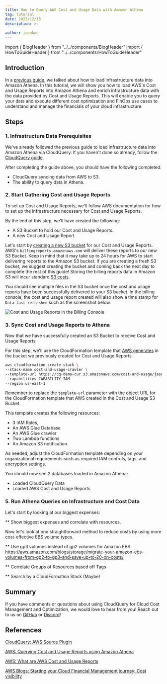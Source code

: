 ```yaml
---
title: How to Query AWS Cost and Usage Data with Amazon Athena
tag: tutorial
date: 2022/12/15
description: >-
  
author: jsonkao
---
```

import { BlogHeader } from "../../components/BlogHeader"
import { HowToGuideHeader } from "../../components/HowToGuideHeader"

<HowToGuideHeader/>

## Introduction

In a [previous guide](www.cloudquery.io/how-to-guides/how-to-load-infrastructure-data-into-athena), we talked about how to load infrastructure data into Amazon Athena.  In this tutorial, we will show you how to load AWS's Cost and Usage Reports into Amazon Athena and enrich infrastructure data with the data provided by Cost and Usage Reports.  This will enable you to query your data and execute different cost optimization and FinOps use cases to understand and manage the financials of your cloud infrastructure.

## Steps

### 1. Infrastructure Data Prerequisites

We've already followed the previous guide to load infrastructure data into Amazon Athena via CloudQuery.  If you haven't done so already, follow the [CloudQuery guide](www.cloudquery.io/how-to-guides/how-to-load-infrastructure-data-into-athena).  

After completing the guide above, you should have the following completed:

* CloudQuery syncing data from AWS to S3.
* The ability to query data in Athena.

### 2. Start Gathering Cost and Usage Reports

To set up Cost and Usage Reports, we'll follow AWS documentation for how to set up the infrastructure necessary for Cost and Usage Reports.

By the end of this step, we'll have created the following:
* A S3 Bucket to hold our Cost and Usage Reports.
* A new Cost and Usage Report.

Let's start by [creating a new S3 bucket](https://docs.aws.amazon.com/cur/latest/userguide/cur-s3.html) for our Cost and Usage Reports.  AWS's `billingreports.amazonaws.com` will deliver these reports to our new S3 Bucket.  Keep in mind that it may take up to 24 hours for AWS to start delivering reports to the Amazon S3 bucket.  If you are creating a fresh S3 bucket, we suggest creating the bucket and coming back the next day to complete the rest of this guide!  Storing the billing reports data in Amazon S3 will incur standard [S3 costs](https://docs.aws.amazon.com/cur/latest/userguide/billing-cur-limits.html).  

You should see multiple files in the S3 bucket once the cost and usage reports have been successfully delivered to your S3 bucket. In the billing console, the cost and usage report created will also show a time stamp for `Data last refreshed` such as the screenshot below.

![Cost and Usage Reports in the Billing Console](/images/how-to-guides/query-aws-cost-and-usage-athena/jason-demo-cur.png)

### 3. Sync Cost and Usage Reports to Athena

Now that we have successfully created an S3 Bucket to receive Cost and Usage Reports


For this step, we'll use the CloudFormation template that [AWS generates](https://docs.aws.amazon.com/cur/latest/userguide/use-athena-cf.html) in the bucket we previously created for Cost and Usage Reports.

```bash copy
aws cloudformation create-stack \
--stack-name cost-and-usage-crawler \
--template-url https://cq-demo-cur.s3.amazonaws.com/cost-and-usage/jason-demo-reports/crawler-cfn.yml \
--capabilities CAPABILITY_IAM 
--region us-east-1
```

Remember to replace the `template-url` parameter with the object URL for the CloudFormation template that AWS created in the Cost and Usage S3 Bucket.  

This template creates the following resources: 
* 3 IAM Roles, 
* An AWS Glue Database
* An AWS Glue crawler
* Two Lambda functions
* An Amazon S3 notification.

As needed, adjust the CloudFormation template depending on your organizational requirements such as required IAM controls, tags, and encryption settings.


You should now see 2 databases loaded in Amazon Athena:
* Loaded CloudQuery Data
* Loaded AWS Cost and Usage Reports

### 5. Run Athena Queries on Infrastructure and Cost Data

Let's start by looking at our biggest expenses:

** Show biggest expenses and correlate with resources.

Now let's look at one straightforward method to reduce costs by using more cost-effective EBS volume types.

** Use gp3 volumes instead of gp2 volumes for Amazon EBS.
https://aws.amazon.com/blogs/storage/migrate-your-amazon-ebs-volumes-from-gp2-to-gp3-and-save-up-to-20-on-costs/

** Correlate Groups of Resources based off Tags

** Search by a CloudFormation Stack (Maybe)

## Summary

If you have comments or questions about using CloudQuery for Cloud Cost Management and Optimization, we would love to hear from you! Reach out to us on [GitHub](https://github.com/cloudquery/cloudquery) or [Discord](https://cloudquery.io/discord)!

## References

[CloudQuery: AWS Source Plugin](https://www.cloudquery.io/docs/plugins/sources/aws/overview)

[AWS: Querying Cost and Usage Reports using Amazon Athena](https://docs.aws.amazon.com/cur/latest/userguide/cur-query-athena.html)

[AWS: What are AWS Cost and Usage Reports](https://docs.aws.amazon.com/cur/latest/userguide/what-is-cur.html)

[AWS Blogs: Starting your Cloud Financial Management journey: Cost visibility](https://aws.amazon.com/blogs/aws-cloud-financial-management/op-starting-your-cloud-financial-management-journey-cost-visibility/)


